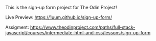 This is the sign-up form project for The Odin Project!

Live Preview: https://1uum.github.io/sign-up-form/

Assigment: https://www.theodinproject.com/paths/full-stack-javascript/courses/intermediate-html-and-css/lessons/sign-up-form